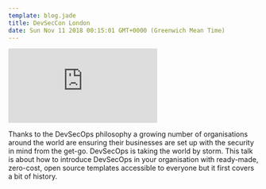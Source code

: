 ```yaml
---
template: blog.jade
title: DevSecCon London
date: Sun Nov 11 2018 00:15:01 GMT+0000 (Greenwich Mean Time)
---
```


<iframe class="video" src="https://www.youtube.com/embed/GoS2MXbH23Y" frameborder="0" allow="accelerometer; autoplay; encrypted-media; gyroscope; picture-in-picture" allowfullscreen></iframe>

Thanks to the DevSecOps philosophy a growing number of organisations around the world are ensuring their businesses are set up with the security in mind from the get-go. DevSecOps is taking the world by storm. This talk is about how to introduce DevSecOps in your organisation with ready-made, zero-cost, open source templates accessible to everyone but it first covers a bit of history.
